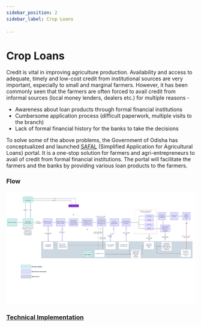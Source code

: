 ```yaml
---
sidebar_position: 2
sidebar_label: Crop Loans

---
```


# Crop Loans

Credit is vital in improving agriculture production. Availability and access to adequate, timely and low-cost credit from institutional sources are very important, especially to small and marginal farmers. However, it has been commonly seen that the farmers are often forced to avail credit from informal sources (local money lenders, dealers etc.) for multiple reasons - 
* Awareness about loan products through formal financial institutions
* Cumbersome application process (difficult paperwork, multiple visits to the branch)
* Lack of formal financial history for the banks to take the decisions

To solve some of the above problems, the Government of Odisha has conceptualized and launched [SAFAL](https://safal.odisha.gov.in/website/home) (Simplified Application for Agricultural Loans) portal. It is a one-stop solution for farmers and agri-entrepreneurs to avail of credit from formal financial institutions. The portal will facilitate the farmers and the banks by providing various loan products to the farmers. 

### Flow
![Flow](../../images/crop-loans/flow.png)


### [Technical Implementation](./tech/index.md)